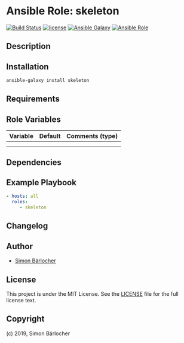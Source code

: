 # Ansible Role: skeleton

[![Build Status](https://img.shields.io/travis/projectgroup/ansible.projectname.svg?branch=master&style=popout-square)](https://travis-ci.org/projectgroup/ansible.projectname) [![license](https://img.shields.io/github/license/mashape/apistatus.svg?style=popout-square)](https://sbaerlo.ch/licence) [![Ansible Galaxy](http://img.shields.io/badge/ansible--galaxy-projectname-blue.svg?style=popout-square)](https://galaxy.ansible.com/projectgroup/projectname) [![Ansible Role](https://img.shields.io/ansible/role/d/id.svg?style=popout-square)](https://galaxy.ansible.com/projectgroup/projectname)

## Description

## Installation

```bash
ansible-galaxy install skeleton
```

## Requirements

## Role Variables

| Variable             | Default     | Comments (type)                                   |
| :---                 | :---        | :---                                              |
| | | |
| | | |

## Dependencies

## Example Playbook

```yml
- hosts: all
  roles:
     - skeleton
```

## Changelog

## Author

* [Simon Bärlocher](https://sbaerlocher.ch)

## License

This project is under the MIT License. See the [LICENSE](https://sbaerlo.ch/licence) file for the full license text.

## Copyright

(c) 2019, Simon Bärlocher
